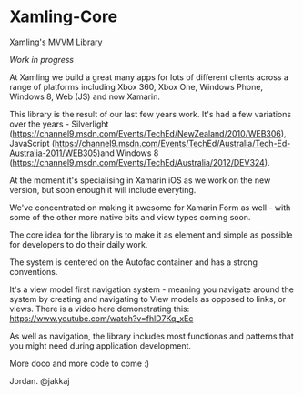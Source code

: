 Xamling-Core
============

Xamling's MVVM Library

*Work in progress*

At Xamling we build a great many apps for lots of different clients across a range of platforms including Xbox 360, Xbox One,
Windows Phone, Windows 8, Web (JS) and now Xamarin. 

This library is the result of our last few years work. It's had a few variations over the years - 
Silverlight (https://channel9.msdn.com/Events/TechEd/NewZealand/2010/WEB306), 
JavaScript (https://channel9.msdn.com/Events/TechEd/Australia/Tech-Ed-Australia-2011/WEB305)and
Windows 8 (https://channel9.msdn.com/Events/TechEd/Australia/2012/DEV324). 

At the moment it's specialising in Xamarin iOS as we work on the new version, but soon enough it will include everyting. 

We've concentrated on making it awesome for Xamarin Form as well - with some of the other more native bits and view types coming soon. 


The core idea for the library is to make it as element and simple as possible for developers to do their daily work. 

The system is centered on the Autofac container and has a strong conventions. 

It's a view model first navigation system - meaning you navigate around the system by creating and navigating to View models as
opposed to links, or views. There is a video here demonstrating this: https://www.youtube.com/watch?v=fhlD7Kq_xEc

As well as navigation, the library includes most functionas and patterns that you might need during application development. 

More doco and more code to come :)

Jordan.
@jakkaj
